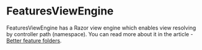 # FeaturesViewEngine

FeaturesViewEngine has a Razor view engine which enables view resolving by controller path (namespace). You can read more about it in the article - [Better feature folders](http://marisks.net/2017/12/17/better-feature-folders/).
